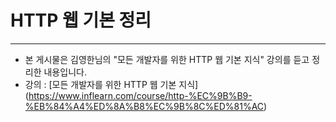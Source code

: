 # HTTP 웹 기본 정리
- - -
* 본 게시물은 김영한님의 "모든 개발자를 위한 HTTP 웹 기본 지식" 강의를 듣고 정리한 내용입니다.
* 강의 : [모든 개발자를 위한 HTTP 웹 기본 지식] (https://www.inflearn.com/course/http-%EC%9B%B9-%EB%84%A4%ED%8A%B8%EC%9B%8C%ED%81%AC)